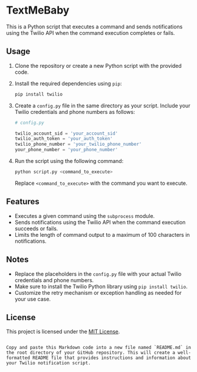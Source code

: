 # TextMeBaby
This is a Python script that executes a command and sends notifications using the Twilio API when the command execution completes or fails.

## Usage
1. Clone the repository or create a new Python script with the provided code.
  
2. Install the required dependencies using `pip`:

   ```bash
   pip install twilio
   ```

3. Create a `config.py` file in the same directory as your script. Include your Twilio credentials and phone numbers as follows:

   ```python
   # config.py

   twilio_account_sid = 'your_account_sid'
   twilio_auth_token = 'your_auth_token'
   twilio_phone_number = 'your_twilio_phone_number'
   your_phone_number = 'your_phone_number'
   ```

4. Run the script using the following command:

   ```bash
   python script.py <command_to_execute>
   ```

   Replace `<command_to_execute>` with the command you want to execute.

## Features

- Executes a given command using the `subprocess` module.
- Sends notifications using the Twilio API when the command execution succeeds or fails.
- Limits the length of command output to a maximum of 100 characters in notifications.

## Notes

- Replace the placeholders in the `config.py` file with your actual Twilio credentials and phone numbers.
- Make sure to install the Twilio Python library using `pip install twilio`.
- Customize the retry mechanism or exception handling as needed for your use case.

## License

This project is licensed under the [MIT License](LICENSE).
```

Copy and paste this Markdown code into a new file named `README.md` in the root directory of your GitHub repository. This will create a well-formatted README file that provides instructions and information about your Twilio notification script.
